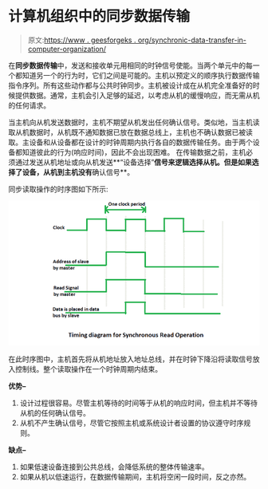 # 计算机组织中的同步数据传输

> 原文:[https://www . geesforgeks . org/synchronic-data-transfer-in-computer-organization/](https://www.geeksforgeeks.org/synchronous-data-transfer-in-computer-organization/)

在**同步数据传输**中，发送和接收单元用相同的时钟信号使能。当两个单元中的每一个都知道另一个的行为时，它们之间是可能的。主机以预定义的顺序执行数据传输指令序列。所有这些动作都与公共时钟同步。主机被设计成在从机完全准备好的时候提供数据。通常，主机会引入足够的延迟，以考虑从机的缓慢响应，而无需从机的任何请求。

当主机向从机发送数据时，主机不期望从机发出任何确认信号。类似地，当主机读取从机数据时，从机既不通知数据已放在数据总线上，主机也不确认数据已被读取。主设备和从设备都在设计的时钟周期内执行各自的数据传输任务。由于两个设备都知道彼此的行为(响应时间)，因此不会出现困难。
在传输数据之前，主机必须通过发送从机地址或向从机发送**“设备选择”**信号来逻辑选择从机。但是如果选择了设备，从机到主机没有**确认信号**。

同步读取操作的时序图如下所示:

![](img/7e3ffa1937fce99a8e1760bf104d0894.png)

在此时序图中，主机首先将从机地址放入地址总线，并在时钟下降沿将读取信号放入控制线。整个读取操作在一个时钟周期内结束。

**优势–**

1.  设计过程很容易。尽管主机等待的时间等于从机的响应时间，但主机并不等待从机的任何确认信号。
2.  从机不产生确认信号，尽管它按照主机或系统设计者设置的协议遵守时序规则。

**缺点–**

1.  如果低速设备连接到公共总线，会降低系统的整体传输速率。
2.  如果从机以低速运行，在数据传输期间，主机将空闲一段时间，反之亦然。